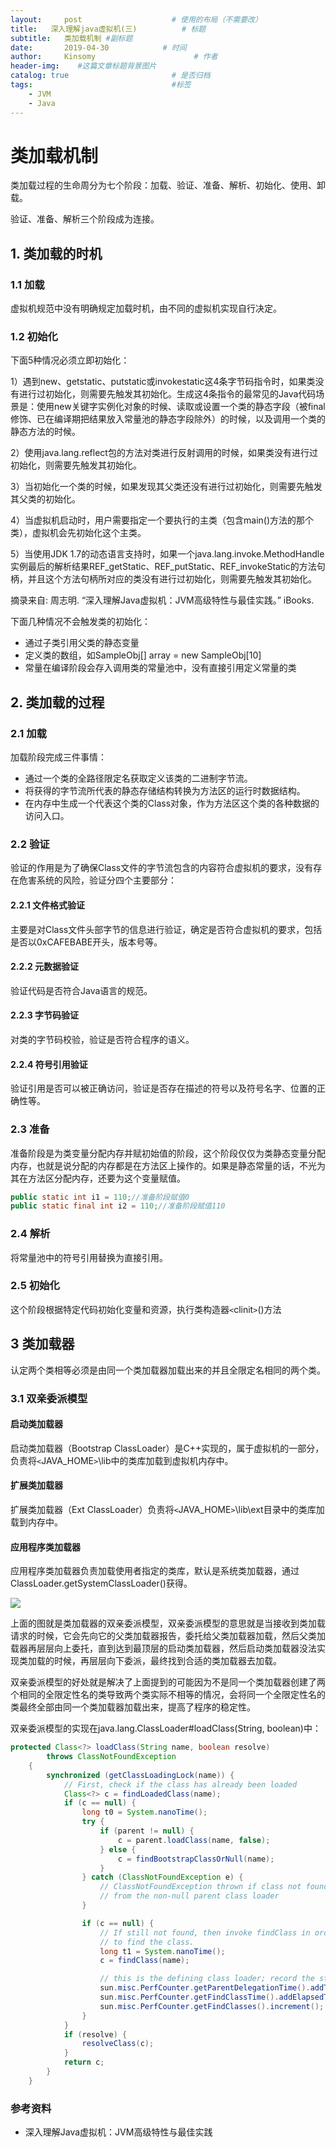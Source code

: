 ```yaml
---
layout:     post                    # 使用的布局（不需要改）
title:   深入理解java虚拟机(三)          # 标题 
subtitle:   类加载机制 #副标题
date:       2019-04-30            # 时间
author:     Kinsomy                      # 作者
header-img:    #这篇文章标题背景图片
catalog: true                       # 是否归档
tags:                               #标签
    - JVM
    - Java
---
```

# 类加载机制
类加载过程的生命周分为七个阶段：加载、验证、准备、解析、初始化、使用、卸载。

验证、准备、解析三个阶段成为连接。

## 1. 类加载的时机
### 1.1 加载
虚拟机规范中没有明确规定加载时机，由不同的虚拟机实现自行决定。

### 1.2 初始化
下面5种情况必须立即初始化：

1）遇到new、getstatic、putstatic或invokestatic这4条字节码指令时，如果类没有进行过初始化，则需要先触发其初始化。生成这4条指令的最常见的Java代码场景是：使用new关键字实例化对象的时候、读取或设置一个类的静态字段（被final修饰、已在编译期把结果放入常量池的静态字段除外）的时候，以及调用一个类的静态方法的时候。

2）使用java.lang.reflect包的方法对类进行反射调用的时候，如果类没有进行过初始化，则需要先触发其初始化。

3）当初始化一个类的时候，如果发现其父类还没有进行过初始化，则需要先触发其父类的初始化。

4）当虚拟机启动时，用户需要指定一个要执行的主类（包含main()方法的那个类），虚拟机会先初始化这个主类。

5）当使用JDK 1.7的动态语言支持时，如果一个java.lang.invoke.MethodHandle实例最后的解析结果REF_getStatic、REF_putStatic、REF_invokeStatic的方法句柄，并且这个方法句柄所对应的类没有进行过初始化，则需要先触发其初始化。

摘录来自: 周志明. “深入理解Java虚拟机：JVM高级特性与最佳实践。” iBooks. 

下面几种情况不会触发类的初始化：
* 通过子类引用父类的静态变量
* 定义类的数组，如SampleObj[] array = new SampleObj[10]
* 常量在编译阶段会存入调用类的常量池中，没有直接引用定义常量的类


## 2. 类加载的过程
### 2.1 加载
加载阶段完成三件事情：
* 通过一个类的全路径限定名获取定义该类的二进制字节流。
* 将获得的字节流所代表的静态存储结构转换为方法区的运行时数据结构。
* 在内存中生成一个代表这个类的Class对象，作为方法区这个类的各种数据的访问入口。

### 2.2 验证
验证的作用是为了确保Class文件的字节流包含的内容符合虚拟机的要求，没有存在危害系统的风险，验证分四个主要部分：
#### 2.2.1 文件格式验证
主要是对Class文件头部字节的信息进行验证，确定是否符合虚拟机的要求，包括是否以0xCAFEBABE开头，版本号等。
#### 2.2.2 元数据验证
验证代码是否符合Java语言的规范。
#### 2.2.3 字节码验证
对类的字节码校验，验证是否符合程序的语义。
#### 2.2.4 符号引用验证
验证引用是否可以被正确访问，验证是否存在描述的符号以及符号名字、位置的正确性等。

### 2.3 准备
准备阶段是为类变量分配内存并赋初始值的阶段，这个阶段仅仅为类静态变量分配内存，也就是说分配的内存都是在方法区上操作的。如果是静态常量的话，不光为其在方法区分配内存，还要为这个变量赋值。

```java
public static int i1 = 110;//准备阶段赋值0
public static final int i2 = 110;//准备阶段赋值110
```

### 2.4 解析
将常量池中的符号引用替换为直接引用。

### 2.5 初始化
这个阶段根据特定代码初始化变量和资源，执行类构造器`<`clinit`>`()方法

## 3 类加载器
认定两个类相等必须是由同一个类加载器加载出来的并且全限定名相同的两个类。

### 3.1 双亲委派模型
#### 启动类加载器
启动类加载器（Bootstrap ClassLoader）是C++实现的，属于虚拟机的一部分，负责将`<`JAVA_HOME`>`\lib中的类库加载到虚拟机内存中。

#### 扩展类加载器
扩展类加载器（Ext ClassLoader）负责将`<`JAVA_HOME`>`\lib\ext目录中的类库加载到内存中。

#### 应用程序类加载器
应用程序类加载器负责加载使用者指定的类库，默认是系统类加载器，通过ClassLoader.getSystemClassLoader()获得。

![](https://github.com/KinsomyJS/KinsomyJS.github.io/blob/master/img/jvm/7.png?raw=true)

上面的图就是类加载器的双亲委派模型，双亲委派模型的意思就是当接收到类加载请求的时候，它会先向它的父类加载器报告，委托给父类加载器加载，然后父类加载器再层层向上委托，直到达到最顶层的启动类加载器，然后启动类加载器没法实现类加载的时候，再层层向下委派，最终找到合适的类加载器去加载。

双亲委派模型的好处就是解决了上面提到的可能因为不是同一个类加载器创建了两个相同的全限定性名的类导致两个类实际不相等的情况，会将同一个全限定性名的类最终全部由同一个类加载器加载出来，提高了程序的稳定性。

双亲委派模型的实现在java.lang.ClassLoader#loadClass(String, boolean)中：
```java
protected Class<?> loadClass(String name, boolean resolve)
        throws ClassNotFoundException
    {
        synchronized (getClassLoadingLock(name)) {
            // First, check if the class has already been loaded
            Class<?> c = findLoadedClass(name);
            if (c == null) {
                long t0 = System.nanoTime();
                try {
                    if (parent != null) {
                        c = parent.loadClass(name, false);
                    } else {
                        c = findBootstrapClassOrNull(name);
                    }
                } catch (ClassNotFoundException e) {
                    // ClassNotFoundException thrown if class not found
                    // from the non-null parent class loader
                }

                if (c == null) {
                    // If still not found, then invoke findClass in order
                    // to find the class.
                    long t1 = System.nanoTime();
                    c = findClass(name);

                    // this is the defining class loader; record the stats
                    sun.misc.PerfCounter.getParentDelegationTime().addTime(t1 - t0);
                    sun.misc.PerfCounter.getFindClassTime().addElapsedTimeFrom(t1);
                    sun.misc.PerfCounter.getFindClasses().increment();
                }
            }
            if (resolve) {
                resolveClass(c);
            }
            return c;
        }
    }
```
### 参考资料
* 深入理解Java虚拟机：JVM高级特性与最佳实践